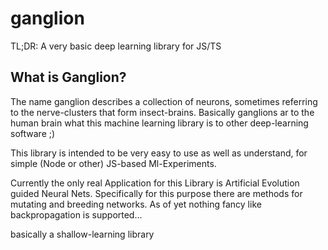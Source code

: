 # ganglion

TL;DR: A very basic deep learning library for JS/TS

## What is Ganglion?
The name ganglion describes a collection of neurons, sometimes referring to the nerve-clusters that form insect-brains. 
Basically ganglions ar to the human brain what this machine learning library is to other deep-learning software ;)

This library is intended to be very easy to use as well as understand, for simple (Node or other) JS-based Ml-Experiments.

Currently the only real Application for this Library is Artificial Evolution guided Neural Nets.
Specifically for this purpose there are methods for mutating and breeding networks.
As of yet nothing fancy like backpropagation is supported...

basically a shallow-learning library
